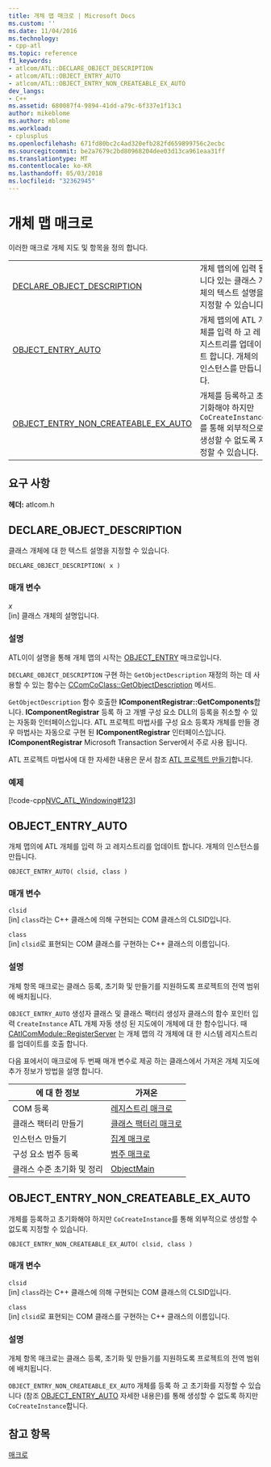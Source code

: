 ```yaml
---
title: 개체 맵 매크로 | Microsoft Docs
ms.custom: ''
ms.date: 11/04/2016
ms.technology:
- cpp-atl
ms.topic: reference
f1_keywords:
- atlcom/ATL::DECLARE_OBJECT_DESCRIPTION
- atlcom/ATL::OBJECT_ENTRY_AUTO
- atlcom/ATL::OBJECT_ENTRY_NON_CREATEABLE_EX_AUTO
dev_langs:
- C++
ms.assetid: 680087f4-9894-41dd-a79c-6f337e1f13c1
author: mikeblome
ms.author: mblome
ms.workload:
- cplusplus
ms.openlocfilehash: 671fd80bc2c4ad320efb282fd659899756c2ecbc
ms.sourcegitcommit: be2a7679c2bd80968204dee03d13ca961eaa31ff
ms.translationtype: MT
ms.contentlocale: ko-KR
ms.lasthandoff: 05/03/2018
ms.locfileid: "32362945"
---
```

# <a name="object-map-macros"></a>개체 맵 매크로
이러한 매크로 개체 지도 및 항목을 정의 합니다.  
  
|||  
|-|-|  
|[DECLARE_OBJECT_DESCRIPTION](#declare_object_description)|개체 맵의에 입력 됩니다 있는 클래스 개체의 텍스트 설명을 지정할 수 있습니다.|  
|[OBJECT_ENTRY_AUTO](#object_entry_auto)|개체 맵의에 ATL 개체를 입력 하 고 레지스트리를 업데이트 합니다. 개체의 인스턴스를 만듭니다.|  
|[OBJECT_ENTRY_NON_CREATEABLE_EX_AUTO](#object_entry_non_createable_ex_auto)|개체를 등록하고 초기화해야 하지만 `CoCreateInstance`를 통해 외부적으로 생성할 수 없도록 지정할 수 있습니다.|  

## <a name="requirements"></a>요구 사항  
 **헤더:** atlcom.h  
   
##  <a name="declare_object_description"></a>  DECLARE_OBJECT_DESCRIPTION  
 클래스 개체에 대 한 텍스트 설명을 지정할 수 있습니다.  
  
```
DECLARE_OBJECT_DESCRIPTION( x )
```  
  
### <a name="parameters"></a>매개 변수  
 *x*  
 [in] 클래스 개체의 설명입니다.  
  
### <a name="remarks"></a>설명  
 ATL이이 설명을 통해 개체 맵의 시작는 [OBJECT_ENTRY](http://msdn.microsoft.com/en-us/abd10ee2-54f0-4f94-9ec2-ddf8f4c8c8cd) 매크로입니다.  
  
 `DECLARE_OBJECT_DESCRIPTION` 구현 하는 `GetObjectDescription` 재정의 하는 데 사용할 수 있는 함수는 [CComCoClass::GetObjectDescription](ccomcoclass-class.md#getobjectdescription) 메서드.  

  
 `GetObjectDescription` 함수 호출한 **IComponentRegistrar::GetComponents**합니다. **IComponentRegistrar** 등록 하 고 개별 구성 요소 DLL의 등록을 취소할 수 있는 자동화 인터페이스입니다. ATL 프로젝트 마법사를 구성 요소 등록자 개체를 만들 경우 마법사는 자동으로 구현 된 **IComponentRegistrar** 인터페이스입니다. **IComponentRegistrar** Microsoft Transaction Server에서 주로 사용 됩니다.  
  
 ATL 프로젝트 마법사에 대 한 자세한 내용은 문서 참조 [ATL 프로젝트 만들기](../../atl/reference/creating-an-atl-project.md)합니다.  
  
### <a name="example"></a>예제  
 [!code-cpp[NVC_ATL_Windowing#123](../../atl/codesnippet/cpp/object-map-macros_1.h)]  
  
##  <a name="object_entry_auto"></a>  OBJECT_ENTRY_AUTO  
 개체 맵의에 ATL 개체를 입력 하 고 레지스트리를 업데이트 합니다. 개체의 인스턴스를 만듭니다.  
  
```
OBJECT_ENTRY_AUTO( clsid, class )
```  
  
### <a name="parameters"></a>매개 변수  
 `clsid`  
 [in] `class`라는 C++ 클래스에 의해 구현되는 COM 클래스의 CLSID입니다.  
  
 `class`  
 [in] `clsid`로 표현되는 COM 클래스를 구현하는 C++ 클래스의 이름입니다.  
  
### <a name="remarks"></a>설명  
 개체 항목 매크로는 클래스 등록, 초기화 및 만들기를 지원하도록 프로젝트의 전역 범위에 배치됩니다.  
  
 `OBJECT_ENTRY_AUTO` 생성자 클래스 및 클래스 팩터리 생성자 클래스의 함수 포인터 입력 `CreateInstance` ATL 개체 자동 생성 된 지도에이 개체에 대 한 함수입니다. 때 [CAtlComModule::RegisterServer](catlcommodule-class.md#registerserver) 는 개체 맵의 각 개체에 대 한 시스템 레지스트리를 업데이트를 호출 합니다.  

  
 다음 표에서이 매크로에 두 번째 매개 변수로 제공 하는 클래스에서 가져온 개체 지도에 추가 정보가 방법을 설명 합니다.  
  
|에 대 한 정보|가져온|  
|---------------------|-------------------|  
|COM 등록|[레지스트리 매크로](../../atl/reference/registry-macros.md)|  
|클래스 팩터리 만들기|[클래스 팩터리 매크로](../../atl/reference/aggregation-and-class-factory-macros.md)|  
|인스턴스 만들기|[집계 매크로](../../atl/reference/aggregation-and-class-factory-macros.md)|  
|구성 요소 범주 등록|[범주 매크로](../../atl/reference/category-macros.md)|  
|클래스 수준 초기화 및 정리|[ObjectMain](ccomobjectrootex-class.md#objectmain)|  

  
##  <a name="object_entry_non_createable_ex_auto"></a>  OBJECT_ENTRY_NON_CREATEABLE_EX_AUTO  
 개체를 등록하고 초기화해야 하지만 `CoCreateInstance`를 통해 외부적으로 생성할 수 없도록 지정할 수 있습니다.  
  
```
OBJECT_ENTRY_NON_CREATEABLE_EX_AUTO( clsid, class )
```  
  
### <a name="parameters"></a>매개 변수  
 `clsid`  
 [in] `class`라는 C++ 클래스에 의해 구현되는 COM 클래스의 CLSID입니다.  
  
 `class`  
 [in] `clsid`로 표현되는 COM 클래스를 구현하는 C++ 클래스의 이름입니다.  
  
### <a name="remarks"></a>설명  
 개체 항목 매크로는 클래스 등록, 초기화 및 만들기를 지원하도록 프로젝트의 전역 범위에 배치됩니다.  
  
 `OBJECT_ENTRY_NON_CREATEABLE_EX_AUTO` 개체를 등록 하 고 초기화를 지정할 수 있습니다 (참조 [OBJECT_ENTRY_AUTO](#object_entry_auto) 자세한 내용은)를 통해 생성할 수 없도록 하지만 `CoCreateInstance`합니다.  
  
## <a name="see-also"></a>참고 항목  
 [매크로](../../atl/reference/atl-macros.md)
